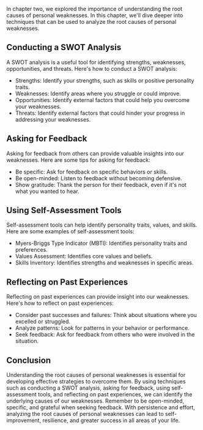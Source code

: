 
In chapter two, we explored the importance of understanding the root causes of personal weaknesses. In this chapter, we'll dive deeper into techniques that can be used to analyze the root causes of personal weaknesses.

Conducting a SWOT Analysis
--------------------------

A SWOT analysis is a useful tool for identifying strengths, weaknesses, opportunities, and threats. Here's how to conduct a SWOT analysis:

* Strengths: Identify your strengths, such as skills or positive personality traits.
* Weaknesses: Identify areas where you struggle or could improve.
* Opportunities: Identify external factors that could help you overcome your weaknesses.
* Threats: Identify external factors that could hinder your progress in addressing your weaknesses.

Asking for Feedback
-------------------

Asking for feedback from others can provide valuable insights into our weaknesses. Here are some tips for asking for feedback:

* Be specific: Ask for feedback on specific behaviors or skills.
* Be open-minded: Listen to feedback without becoming defensive.
* Show gratitude: Thank the person for their feedback, even if it's not what you wanted to hear.

Using Self-Assessment Tools
---------------------------

Self-assessment tools can help identify personality traits, values, and skills. Here are some examples of self-assessment tools:

* Myers-Briggs Type Indicator (MBTI): Identifies personality traits and preferences.
* Values Assessment: Identifies core values and beliefs.
* Skills Inventory: Identifies strengths and weaknesses in specific areas.

Reflecting on Past Experiences
------------------------------

Reflecting on past experiences can provide insight into our weaknesses. Here's how to reflect on past experiences:

* Consider past successes and failures: Think about situations where you excelled or struggled.
* Analyze patterns: Look for patterns in your behavior or performance.
* Seek feedback: Ask for feedback from others who were involved in the situation.

Conclusion
----------

Understanding the root causes of personal weaknesses is essential for developing effective strategies to overcome them. By using techniques such as conducting a SWOT analysis, asking for feedback, using self-assessment tools, and reflecting on past experiences, we can identify the underlying causes of our weaknesses. Remember to be open-minded, specific, and grateful when seeking feedback. With persistence and effort, analyzing the root causes of personal weaknesses can lead to self-improvement, resilience, and greater success in all areas of your life.
